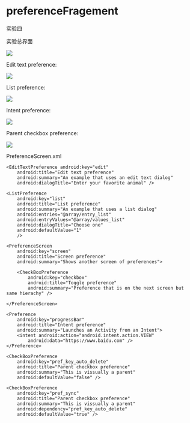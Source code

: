 # preferenceFragement
实验四


实验总界面


![](https://github.com/huangzichun666/preferenceFragement/blob/master/image/3.png)


Edit text preference:


![](https://github.com/huangzichun666/preferenceFragement/blob/master/image/2.png)


List preference:


![](https://github.com/huangzichun666/preferenceFragement/blob/master/image/1.png)


Intent preference:


![](https://github.com/huangzichun666/preferenceFragement/blob/master/image/5.png)


Parent checkbox preference:


![](https://github.com/huangzichun666/preferenceFragement/blob/master/image/4.png)


PreferenceScreen.xml

<?xml version="1.0" encoding="utf-8"?>
<PreferenceScreen xmlns:android="http://schemas.android.com/apk/res/android">

    <EditTextPreference android:key="edit"
        android:title="Edit text preference"
        android:summary="An example that uses an edit text dialog"
        android:dialogTitle="Enter your favorite animal" />

    <ListPreference
        android:key="list"
        android:title="List preference"
        android:summary="An example that uses a list dialog"
        android:entries="@array/entry_list"
        android:entryValues="@array/values_list"
        android:dialogTitle="Choose one"
        android:defaultValue="1"
        />

    <PreferenceScreen
        android:key="screen"
        android:title="Screen preference"
        android:summary="Shows another screen of preferences">

        <CheckBoxPreference
            android:key="checkbox"
            android:title="Toggle preference"
            android:summary="Preference that is on the next screen but same hierachy" />

    </PreferenceScreen>

    <Preference
        android:key="progressBar"
        android:title="Intent preference"
        android:summary="Launches an Activity from an Intent">
        <intent android:action="android.intent.action.VIEW"
            android:data="https://www.baidu.com" />
    </Preference>

    <CheckBoxPreference
        android:key="pref_key_auto_delete"
        android:title="Parent checkbox preference"
        android:summary="This is vissually a parent"
        android:defaultValue="false" />

    <CheckBoxPreference
        android:key="pref_sync"
        android:title="Parent checkbox preference"
        android:summary="This is vissually a parent"
        android:dependency="pref_key_auto_delete"
        android:defaultValue="true" />

</PreferenceScreen>
